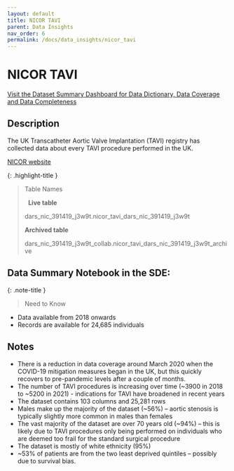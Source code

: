 ```yaml
---
layout: default
title: NICOR TAVI
parent: Data Insights
nav_order: 6
permalink: /docs/data_insights/nicor_tavi
---
```


# NICOR TAVI

<span class="fs-3">
  <a href="https://github.com/BHFDSC/cvd-covid-tre-dashboard" class="btn" target="_blank">Visit the Dataset Summary Dashboard for Data Dictionary, Data Coverage and Data Completeness</a>
</span>

## Description

The UK Transcatheter Aortic Valve Implantation (TAVI) registry has collected data about every TAVI procedure performed in the UK.

<span class="fs-3">
  <a href="https://www.nicor.org.uk/national-cardiac-audit-programme/transcatheter-aortic-valve-implantation-tavi" class="btn" target="_blank">NICOR website</a>
</span>


{: .highlight-title }
> Table Names
>
> &nbsp;
> **Live table**
> >
> dars_nic_391419_j3w9t.nicor_tavi_dars_nic_391419_j3w9t
>
> **Archived table**
> >
> dars_nic_391419_j3w9t_collab.nicor_tavi_dars_nic_391419_j3w9t_archive

## Data Summary Notebook in the SDE:


{: .note-title }
> Need to Know
>
 - Data available from 2018 onwards
 - Records are available for 24,685 individuals 
>

## Notes
- There is a reduction in data coverage around March 2020 when the COVID-19 mitigation measures began in the UK, but this quickly recovers to pre-pandemic levels after a couple of months.
- The number of TAVI procedures is increasing over time (~3900 in 2018 to ~5200 in 2021) - indications for TAVI have broadened in recent years
- The dataset contains 103 columns and 25,281 rows
- Males make up the majority of the dataset (~56%) – aortic stenosis is typically slightly more common in males than females
- The vast majority of the dataset are over 70 years old (~94%) – this is likely due to TAVI procedures only being performed on individuals who are deemed too frail for the standard surgical procedure
- The dataset is mostly of white ethnicity (95%)
- ~53% of patients are from the two least deprived quintiles – possibly due to survival bias.
